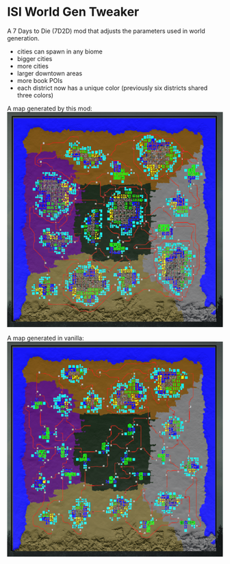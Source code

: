 # ISI World Gen Tweaker

A 7 Days to Die (7D2D) mod that adjusts the parameters used in world generation.

- cities can spawn in any biome
- bigger cities
- more cities
- larger downtown areas
- more book POIs
- each district now has a unique color (previously six districts shared three colors)

A map generated by this mod:
![An example of a map generated by this mod](/modded_example.png)

A map generated in vanilla:
![An example of a map generated in vanilla](/vanilla_example.png)
